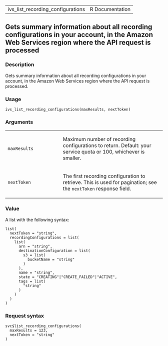 <table style="width: 100%;">
<tbody>
<tr class="odd">
<td>ivs_list_recording_configurations</td>
<td style="text-align: right;">R Documentation</td>
</tr>
</tbody>
</table>

## Gets summary information about all recording configurations in your account, in the Amazon Web Services region where the API request is processed

### Description

Gets summary information about all recording configurations in your
account, in the Amazon Web Services region where the API request is
processed.

### Usage

    ivs_list_recording_configurations(maxResults, nextToken)

### Arguments

<table>
<colgroup>
<col style="width: 35%" />
<col style="width: 65%" />
</colgroup>
<tbody>
<tr class="odd">
<td><code
id="ivs_list_recording_configurations_:_maxResults">maxResults</code></td>
<td><p>Maximum number of recording configurations to return. Default:
your service quota or 100, whichever is smaller.</p></td>
</tr>
<tr class="even">
<td><code
id="ivs_list_recording_configurations_:_nextToken">nextToken</code></td>
<td><p>The first recording configuration to retrieve. This is used for
pagination; see the <code>nextToken</code> response field.</p></td>
</tr>
</tbody>
</table>

### Value

A list with the following syntax:

    list(
      nextToken = "string",
      recordingConfigurations = list(
        list(
          arn = "string",
          destinationConfiguration = list(
            s3 = list(
              bucketName = "string"
            )
          ),
          name = "string",
          state = "CREATING"|"CREATE_FAILED"|"ACTIVE",
          tags = list(
            "string"
          )
        )
      )
    )

### Request syntax

    svc$list_recording_configurations(
      maxResults = 123,
      nextToken = "string"
    )
